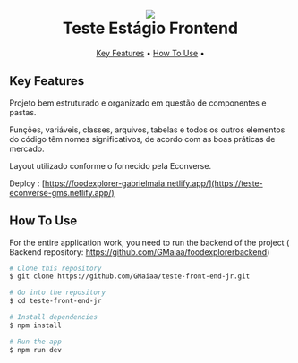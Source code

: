 
<h1 align="center">
  <br>
  <a href="https://www.figma.com/file/pyqnpGSHgGOUi20sfVaGzS/food-explorer-v2-(Community)-(Community)?type=design&node-id=201-1534&mode=design&t=0vQwIDvwR4WXI704-0"><img src="https://camo.githubusercontent.com/d2fa71fe5703df8a1408528a4e676d00d6cc61b64e3acda4c636b8d9a47e582a/68747470733a2f2f692e696d6775722e636f6d2f654f7750624f742e6a7067">
</a>
  <br>
  Teste Estágio Frontend
  <br>
</h1>

<p align="center">
  <a href="#key-features">Key Features</a> •
  <a href="#how-to-use">How To Use</a> •
</p>


## Key Features


Projeto bem estruturado e organizado em questão de componentes e pastas.

Funções, variáveis, classes, arquivos, tabelas e todos os outros elementos do código têm nomes significativos, de acordo com as boas práticas de mercado.

Layout utilizado conforme o fornecido pela Econverse.


Deploy : [https://foodexplorer-gabrielmaia.netlify.app/](https://teste-econverse-gms.netlify.app/)


## How To Use


For the entire application work, you need to run the backend of the project ( Backend repository: https://github.com/GMaiaa/foodexplorerbackend)

```bash
# Clone this repository
$ git clone https://github.com/GMaiaa/teste-front-end-jr.git

# Go into the repository
$ cd teste-front-end-jr

# Install dependencies
$ npm install

# Run the app
$ npm run dev
```

